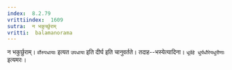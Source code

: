 ```yaml
---
index:  8.2.79
vrittiindex:  1609
sutra:  न भकुर्च्छुराम्
vritti:  balamanorama 
---
```


न भकुर्छुराम्। `र्वोरुपधायाः` इत्यत `उपधाया` इति दीर्घ इति चानुवर्तते। तदाह--भस्येत्यादिना। `धूर्वहे धुर्यधौरेयधुरीणाः` इत्यमरः। 

